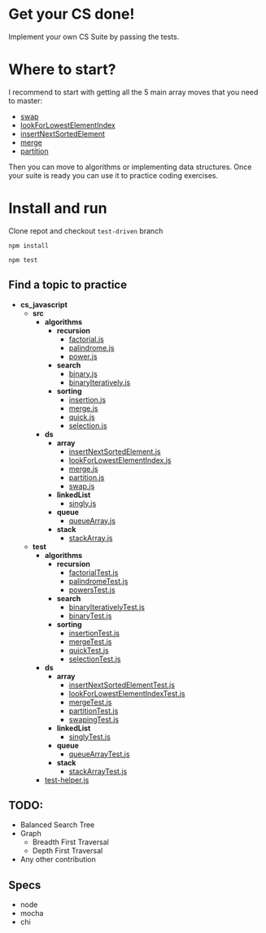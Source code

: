 # Get your CS done!

Implement your own CS Suite by passing the tests.

# Where to start?

I recommend to start with getting all the 5 main array moves that you need to master:
* [swap](src/ds/array/swap.js)
* [lookForLowestElementIndex](src/ds/array/lookForLowestElementIndex.js)
* [insertNextSortedElement](src/ds/array/insertNextSortedElement.js)
* [merge](src/ds/array/merge.js)
* [partition](src/ds/array/partition.js)

Then you can move to algorithms or implementing data structures.
Once your suite is ready you can use it to practice coding exercises.

# Install and run  

Clone repot and checkout `test-driven` branch

`npm install`

`npm test`


## Find a topic to practice

- __cs_javascript__
  - __src__
    - __algorithms__
      - __recursion__
        - [factorial.js](src/algorithms/recursion/factorial.js)
        - [palindrome.js](src/algorithms/recursion/palindrome.js)
        - [power.js](src/algorithms/recursion/power.js)
      - __search__
        - [binary.js](src/algorithms/search/binary.js)
        - [binaryIteratively.js](src/algorithms/search/binaryIteratively.js)
      - __sorting__
        - [insertion.js](src/algorithms/sorting/insertion.js)
        - [merge.js](src/algorithms/sorting/merge.js)
        - [quick.js](src/algorithms/sorting/quick.js)
        - [selection.js](src/algorithms/sorting/selection.js)
    - __ds__
      - __array__
        - [insertNextSortedElement.js](src/ds/array/insertNextSortedElement.js)
        - [lookForLowestElementIndex.js](src/ds/array/lookForLowestElementIndex.js)
        - [merge.js](src/ds/array/merge.js)
        - [partition.js](src/ds/array/partition.js)
        - [swap.js](src/ds/array/swap.js)
      - __linkedList__
        - [singly.js](src/ds/linkedList/singly.js)
      - __queue__
        - [queueArray.js](src/ds/queue/queueArray.js)
      - __stack__
        - [stackArray.js](src/ds/stack/stackArray.js)
  - __test__
    - __algorithms__
      - __recursion__
        - [factorialTest.js](test/algorithms/recursion/factorialTest.js)
        - [palindromeTest.js](test/algorithms/recursion/palindromeTest.js)
        - [powersTest.js](test/algorithms/recursion/powersTest.js)
      - __search__
        - [binaryIterativelyTest.js](test/algorithms/search/binaryIterativelyTest.js)
        - [binaryTest.js](test/algorithms/search/binaryTest.js)
      - __sorting__
        - [insertionTest.js](test/algorithms/sorting/insertionTest.js)
        - [mergeTest.js](test/algorithms/sorting/mergeTest.js)
        - [quickTest.js](test/algorithms/sorting/quickTest.js)
        - [selectionTest.js](test/algorithms/sorting/selectionTest.js)
    - __ds__
      - __array__
        - [insertNextSortedElementTest.js](test/ds/array/insertNextSortedElementTest.js)
        - [lookForLowestElementIndexTest.js](test/ds/array/lookForLowestElementIndexTest.js)
        - [mergeTest.js](test/ds/array/mergeTest.js)
        - [partitionTest.js](test/ds/array/partitionTest.js)
        - [swapingTest.js](test/ds/array/swapingTest.js)
      - __linkedList__
        - [singlyTest.js](test/ds/linkedList/singlyTest.js)
      - __queue__
        - [queueArrayTest.js](test/ds/queue/queueArrayTest.js)
      - __stack__
        - [stackArrayTest.js](test/ds/stack/stackArrayTest.js)
    - [test-helper.js](test/test-helper.js)

## TODO:
* Balanced Search Tree
* Graph
  * Breadth First Traversal
  * Depth First Traversal
* Any other contribution

## Specs
* node
* mocha
* chi
